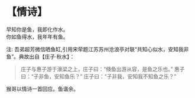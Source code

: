 # 【情诗】

早知你是鱼，我即化作水。  
你如鱼得水，我年年有鱼。

注: 吾弟超芳微信晒鱼缸,引用宋荦题江苏苏州沧浪亭对联“共知心似水，安知我非鱼”。典故出自【庄子·秋水】：

> 庄子与惠子游于濠梁之上，庄子曰：“倏鱼出游从容，是鱼之乐也。” 
> 惠子曰：“子非鱼，安知鱼乐？” 
> 庄子曰：“子非我，安知我不知鱼之乐？” 

猴哥以情诗一首回应。鱼谐余。


